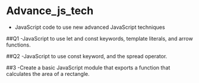 # Advance_js_tech
- JavaScript code to use new advanced JavaScript techniques

##Q1
-JavaScript to use let and const keywords, template literals, and arrow functions.

##Q2
-JavaScript to use const keyword, and the spread operator.

##3
-Create a basic JavaScript module that exports a function that calculates the area of a rectangle.
